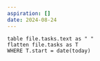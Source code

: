 ```yaml
---
aspiration: []
date: 2024-08-24
---
```

```dataview 
table file.tasks.text as " "
flatten file.tasks as T
WHERE T.start = date(today)
```